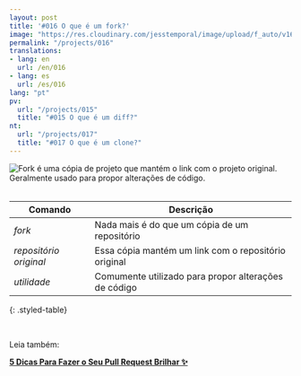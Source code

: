 ```yaml
---
layout: post
title: '#016 O que é um fork?'
image: "https://res.cloudinary.com/jesstemporal/image/upload/f_auto/v1642878673/gitfichas/pt/016/thumbnail_kopdsy.jpg"
permalink: "/projects/016"
translations:
- lang: en
  url: /en/016
- lang: es
  url: /es/016
lang: "pt"
pv:
  url: "/projects/015"
  title: "#015 O que é um diff?"
nt:
  url: "/projects/017"
  title: "#017 O que é um clone?"
---
```


<img alt="Fork é uma cópia de projeto que mantém o link com o projeto original. Geralmente usado para propor alterações de código." src="https://res.cloudinary.com/jesstemporal/image/upload/v1642878673/gitfichas/pt/016/full_ppa532.jpg"><br><br>

| Comando | Descrição |
|---------|-------------|
| _fork_ | Nada mais é do que um cópia de um repositório |
| _repositório original_ | Essa cópia mantém um link com o repositório original |
| _utilidade_ | Comumente utilizado para propor alterações de código |
{: .styled-table}

<br>

Leia também:

<a href="https://jtemporal.com/5-dicas-para-fazer-o-seu-pull-request-brilhar/?utm_source=gitfichas">
  <strong>5 Dicas Para Fazer o Seu Pull Request Brilhar ✨</strong>
</a>
